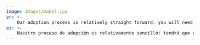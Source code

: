 ```yaml
---
image: images/mabel.jpg
en: >-
    Our adoption process is relatively straight forward: you will need to complete a preadoption questionnaire. This information gives us an idea of whether or not the dog you are interested in would be a possible match (or if you don´t have a particular dog in mind, we can suggest some). It also gives us all the necessary details to draw up an adoption contract, if the adoption goes ahead. For adoptions we charge an adoption fee (130€ for males and 130€-190€ for females depending on weight). In this fee you have the first year's vaccinations, chip and sterilization included and we deflea and deworm the dog before the day of adoption. 
es: >-
    Nuestro proceso de adopción es relativamente sencillo: tendrá que rellenar un cuestionario previo a la adopción. Esta información nos da una idea de si el perro en el que estás interesado sería o no una posible pareja (o si no tienes un perro en particular en mente, podemos sugerirte alguno). También nos da todos los detalles necesarios para redactar un contrato de adopción, si la adopción sigue adelante. Para las adopciones cobramos una tasa de adopción (130 euros para los machos y 130-190 euros para las hembras dependiendo del peso). En esta tarifa se incluyen las vacunas del primer año, el chip y la esterilización, y desparasitamos al perro antes del día de la adopción.
---
```

